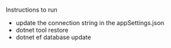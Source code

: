 Instructions to run
- update the connection string in the appSettings.json
- dotnet tool restore
- dotnet ef database update